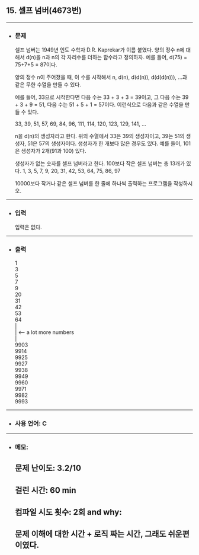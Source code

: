 ## 15. 셀프 넘버(4673번)

---

- ### 문제

  셀프 넘버는 1949년 인도 수학자 D.R. Kaprekar가 이름 붙였다. 양의 정수 n에 대해서 d(n)을 n과 n의 각 자리수를 더하는 함수라고 정의하자. 예를 들어, d(75) = 75+7+5 = 87이다.

  양의 정수 n이 주어졌을 때, 이 수를 시작해서 n, d(n), d(d(n)), d(d(d(n))), ...과 같은 무한 수열을 만들 수 있다. 

  예를 들어, 33으로 시작한다면 다음 수는 33 + 3 + 3 = 39이고, 그 다음 수는 39 + 3 + 9 = 51, 다음 수는 51 + 5 + 1 = 57이다. 이런식으로 다음과 같은 수열을 만들 수 있다.

  33, 39, 51, 57, 69, 84, 96, 111, 114, 120, 123, 129, 141, ...

  n을 d(n)의 생성자라고 한다. 위의 수열에서 33은 39의 생성자이고, 39는 51의 생성자, 51은 57의 생성자이다. 생성자가 한 개보다 많은 경우도 있다. 예를 들어, 101은 생성자가 2개(91과 100) 있다. 

  생성자가 없는 숫자를 셀프 넘버라고 한다. 100보다 작은 셀프 넘버는 총 13개가 있다. 1, 3, 5, 7, 9, 20, 31, 42, 53, 64, 75, 86, 97

  10000보다 작거나 같은 셀프 넘버를 한 줄에 하나씩 출력하는 프로그램을 작성하시오.
  
---


- ### 입력

  입력은 없다.

---

- ### 출력

  1  
  3  
  5  
  7  
  9  
  20  
  31  
  42  
  53  
  64  
   |  
   |       <-- a lot more numbers  
   |  
  9903  
  9914  
  9925  
  9927  
  9938  
  9949  
  9960  
  9971  
  9982  
  9993

---

- ### 사용 언어: C

---

- ### 메모:

  ## 문제 난이도: 3.2/10
  ## 걸린 시간: 60 min
  ## 컴파일 시도 횟수: 2회 and why:
  ## 문제 이해에 대한 시간 + 로직 짜는 시간, 그래도 쉬운편이였다.
  
